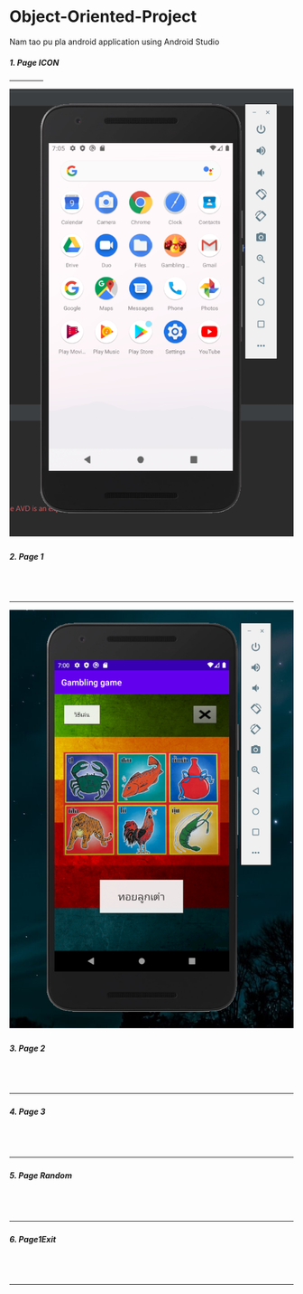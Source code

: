 # Object-Oriented-Project
Nam tao pu pla android application using Android Studio

<h5>1. Page ICON<h5> <hr style"color:gray; width=60 height=150">
<img src="images/PageIcon.png"></img>
<h5>2. Page 1<h5> <br><br><hr style"color:gray;">
<img src="images/Page 1.png"></img>
<h5>3. Page 2<h5> <br><br><hr style"color:gray;"
<img src="images/Page2.png"></img>
<h5>4. Page 3<h5> <br><br><hr style"color:gray;"
<img src="images/Page3.png"></img>
<h5>5. Page Random<h5> <br><br><hr style"color:gray;"
<img src="images/PageRandom.png"></img>
<h5>6. Page1Exit<h5> <br><br><hr style"color:gray;"
<img src="images/PageIcon.png"></img>

